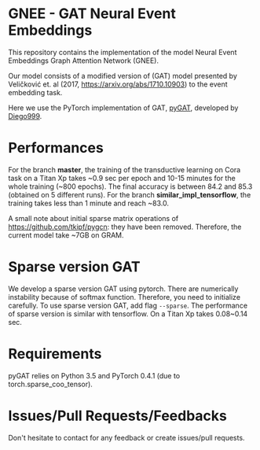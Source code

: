 # GNEE - GAT Neural Event Embeddings

This repository contains the implementation of the model Neural Event Embeddings Graph Attention Network (GNEE).

Our model consists of a modified version of (GAT)
model presented by Veličković et. al (2017, https://arxiv.org/abs/1710.10903) to the event embedding task.

Here we use the PyTorch implementation of GAT, [pyGAT](https://github.com/Diego999/pyGAT), developed by [Diego999](https://github.com/Diego999).


# Performances

For the branch **master**, the training of the transductive learning on Cora task on a Titan Xp takes ~0.9 sec per epoch and 10-15 minutes for the whole training (~800 epochs). The final accuracy is between 84.2 and 85.3 (obtained on 5 different runs). For the branch **similar_impl_tensorflow**, the training takes less than 1 minute and reach ~83.0.

A small note about initial sparse matrix operations of https://github.com/tkipf/pygcn: they have been removed. Therefore, the current model take ~7GB on GRAM.

# Sparse version GAT

We develop a sparse version GAT using pytorch. There are numerically instability because of softmax function. Therefore, you need to initialize carefully. To use sparse version GAT, add flag `--sparse`. The performance of sparse version is similar with tensorflow. On a Titan Xp takes 0.08~0.14 sec.

# Requirements

pyGAT relies on Python 3.5 and PyTorch 0.4.1 (due to torch.sparse_coo_tensor).

# Issues/Pull Requests/Feedbacks

Don't hesitate to contact for any feedback or create issues/pull requests.
